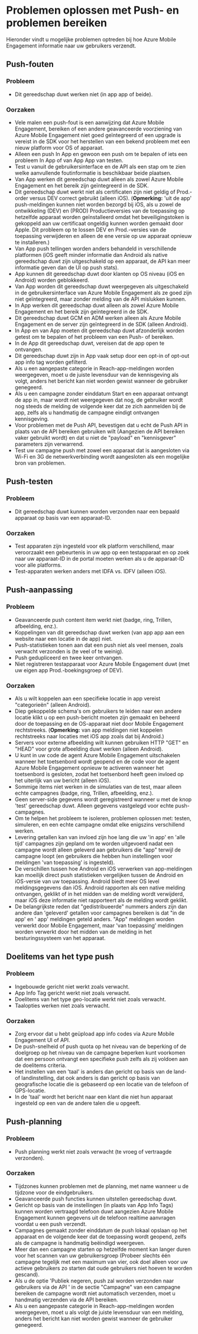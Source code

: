 <properties 
   pageTitle="Azure mobiele betrokkenheid bij de Troubleshooting Guide - Push/bereiken" 
   description="Problemen met gebruiker interactie en kennisgeving in Azure Mobile Engagement" 
   services="mobile-engagement" 
   documentationCenter="" 
   authors="piyushjo" 
   manager="dwrede" 
   editor=""/>

<tags
   ms.service="mobile-engagement"
   ms.devlang="na"
   ms.topic="article"
   ms.tgt_pltfrm="mobile-multiple"
   ms.workload="mobile" 
   ms.date="08/19/2016"
   ms.author="piyushjo"/>

# <a name="troubleshooting-guide-for-push-and-reach-issues"></a>Problemen oplossen met Push- en problemen bereiken

Hieronder vindt u mogelijke problemen optreden bij hoe Azure Mobile Engagement informatie naar uw gebruikers verzendt.
 
## <a name="push-failures"></a>Push-fouten

### <a name="issue"></a>Probleem
- Dit gereedschap duwt werken niet (in app app of beide).

### <a name="causes"></a>Oorzaken
- Vele malen een push-fout is een aanwijzing dat Azure Mobile Engagement, bereiken of een andere geavanceerde voorziening van Azure Mobile Engagement niet goed geïntegreerd of een upgrade is vereist in de SDK voor het herstellen van een bekend probleem met een nieuw platform voor OS of apparaat.
- Alleen een push In App en gewoon een push om te bepalen of iets een probleem In App of van App App van testen.
- Test u vanuit de gebruikersinterface en de API als een stap om te zien welke aanvullende foutinformatie is beschikbaar beide plaatsen.
- Van App werken dit gereedschap duwt alleen als zowel Azure Mobile Engagement en het bereik zijn geïntegreerd in de SDK.
- Dit gereedschap duwt werkt niet als certificaten zijn niet geldig of Prod.-order versus DEV correct gebruikt (alleen iOS). (**Opmerking:** 'uit de app' push-meldingen kunnen niet worden bezorgd bij iOS, als u zowel de ontwikkeling (DEV) en (PROD) Productieversies van de toepassing op hetzelfde apparaat worden geïnstalleerd omdat het beveiligingstoken is gekoppeld aan uw certificaat ongeldig kunnen worden gemaakt door Apple. Dit probleem op te lossen DEV en Prod.-versies van de toepassing verwijderen en alleen de ene versie op uw apparaat opnieuw te installeren.)
- Van App push tellingen worden anders behandeld in verschillende platformen (iOS geeft minder informatie dan Android als native gereedschap duwt zijn uitgeschakeld op een apparaat, de API kan meer informatie geven dan de UI op push stats).
- App kunnen dit gereedschap duwt door klanten op OS niveau (iOS en Android) worden geblokkeerd.
- Van App worden dit gereedschap duwt weergegeven als uitgeschakeld in de gebruikersinterface van Azure Mobile Engagement als ze goed zijn niet geïntegreerd, maar zonder melding van de API mislukken kunnen.
- In App werken dit gereedschap duwt alleen als zowel Azure Mobile Engagement en het bereik zijn geïntegreerd in de SDK.
- Dit gereedschap duwt GCM en ADM werken alleen als Azure Mobile Engagement en de server zijn geïntegreerd in de SDK (alleen Android).
- In App en van App moeten dit gereedschap duwt afzonderlijk worden getest om te bepalen of het probleem van een Push- of bereiken.
- In de App dit gereedschap duwt, vereisen dat de app open te ontvangen.
- Dit gereedschap duwt zijn in App vaak setup door een opt-in of opt-out app info tag worden gefilterd.
- Als u een aangepaste categorie in Reach-app-meldingen worden weergegeven, moet u de juiste levensduur van de kennisgeving als volgt, anders het bericht kan niet worden gewist wanneer de gebruiker genegeerd.
- Als u een campagne zonder einddatum Start en een apparaat ontvangt de app in, maar wordt niet weergegeven dat nog, de gebruiker wordt nog steeds de melding de volgende keer dat ze zich aanmelden bij de app, zelfs als u handmatig de campagne eindigt ontvangen kennisgeving.
- Voor problemen met de Push API, bevestigen dat u echt de Push API in plaats van de API bereiken gebruiken wilt (Aangezien de API bereiken vaker gebruikt wordt) en dat u niet de "payload" en "kennisgever" parameters zijn verwarrend.
- Test uw campagne push met zowel een apparaat dat is aangesloten via Wi-Fi en 3G de netwerkverbinding wordt aangesloten als een mogelijke bron van problemen.

## <a name="push-testing"></a>Push-testen

### <a name="issue"></a>Probleem
- Dit gereedschap duwt kunnen worden verzonden naar een bepaald apparaat op basis van een apparaat-ID.

### <a name="causes"></a>Oorzaken

- Test apparaten zijn ingesteld voor elk platform verschillend, maar veroorzaakt een gebeurtenis in uw app op een testapparaat en op zoek naar uw apparaat-ID in de portal moeten werken als u de apparaat-ID voor alle platforms.
- Test-apparaten werken anders met IDFA vs. IDFV (alleen iOS).


## <a name="push-customization"></a>Push-aanpassing

### <a name="issue"></a>Probleem
- Geavanceerde push content item werkt niet (badge, ring, Trillen, afbeelding, enz.).
- Koppelingen van dit gereedschap duwt werken (van app app aan een website naar een locatie in de app) niet.
- Push-statistieken tonen aan dat een push niet als veel mensen, zoals verwacht verzonden is (te veel of te weinig).
- Push gedupliceerd en twee keer ontvangen.
- Niet registreren testapparaat voor Azure Mobile Engagement duwt (met uw eigen app Prod.-boekingsgroep of DEV).

### <a name="causes"></a>Oorzaken

- Als u wilt koppelen aan een specifieke locatie in app vereist "categorieën" (alleen Android).
- Diep gekoppelde schema's om gebruikers te leiden naar een andere locatie klikt u op een push-bericht moeten zijn gemaakt en beheerd door de toepassing en de OS-apparaat niet door Mobile Engagement rechtstreeks. (**Opmerking:** van app meldingen niet koppelen rechtstreeks naar locaties met iOS app zoals dat bij Android.)
- Servers voor externe afbeelding wilt kunnen gebruiken HTTP "GET" en "HEAD" voor grote afbeelding duwt werken (alleen Android).
- U kunt in uw code de agent Azure Mobile Engagement uitschakelen wanneer het toetsenbord wordt geopend en de code voor de agent Azure Mobile Engagement opnieuw te activeren wanneer het toetsenbord is gesloten, zodat het toetsenbord heeft geen invloed op het uiterlijk van uw bericht (alleen iOS).
- Sommige items niet werken in de simulaties van de test, maar alleen echte campagnes (badge, ring, Trillen, afbeelding, enz.).
- Geen server-side gegevens wordt geregistreerd wanneer u met de knop 'test' gereedschap duwt. Alleen gegevens vastgelegd voor echte push-campagnes.
- Om te helpen het probleem te isoleren, problemen oplossen met: testen, simuleren, en een echte campagne omdat elke enigszins verschillend werken.
- Levering getallen kan van invloed zijn hoe lang die uw 'in app' en 'alle tijd' campagnes zijn gepland om te worden uitgevoerd nadat een campagne wordt alleen geleverd aan gebruikers die "app" terwijl de campagne loopt (en gebruikers die hebben hun instellingen voor meldingen 'van toepassing' is ingesteld).
- De verschillen tussen hoe Android en iOS verwerken van app-meldingen kan moeilijk direct push statistieken vergelijken tussen de Android en iOS-versie van uw toepassing. Android biedt meer OS level meldingsgegevens dan iOS. Android rapporten als een native melding ontvangen, geklikt of in het midden van de melding wordt verwijderd, maar iOS deze informatie niet rapporteert als de melding wordt geklikt. 
- De belangrijkste reden dat "gedistribueerde" nummers anders zijn dan andere dan 'geleverd' getallen voor campagnes bereiken is dat "in de app' en ' app' meldingen geteld anders. "App" meldingen worden verwerkt door Mobile Engagement, maar 'van toepassing' meldingen worden verwerkt door het midden van de melding in het besturingssysteem van het apparaat.

## <a name="push-targeting"></a>Doelitems van het type push

### <a name="issue"></a>Probleem
- Ingebouwde gericht niet werkt zoals verwacht.
- App Info Tag gericht werkt niet zoals verwacht.
- Doelitems van het type geo-locatie werkt niet zoals verwacht.
- Taalopties werken niet zoals verwacht.

### <a name="causes"></a>Oorzaken

- Zorg ervoor dat u hebt geüpload app info codes via Azure Mobile Engagement UI of API.
- De push-snelheid of push quota op het niveau van de beperking of de doelgroep op het niveau van de campagne beperken kunt voorkomen dat een persoon ontvangt een specifieke push zelfs als zij voldoen aan de doelitems criteria. 
- Het instellen van een 'taal' is anders dan gericht op basis van de land- of landinstelling, dat ook anders is dan gericht op basis van geografische locatie die is gebaseerd op een locatie van de telefoon of GPS-locatie.
- In de 'taal' wordt het bericht naar een klant die niet hun apparaat ingesteld op een van de andere talen die u opgeeft.


## <a name="push-scheduling"></a>Push-planning

### <a name="issue"></a>Probleem
- Push planning werkt niet zoals verwacht (te vroeg of vertraagde verzonden).

### <a name="causes"></a>Oorzaken

- Tijdzones kunnen problemen met de planning, met name wanneer u de tijdzone voor de eindgebruikers.
- Geavanceerde push functies kunnen uitstellen gereedschap duwt.
- Gericht op basis van de instellingen (in plaats van App Info Tags) kunnen worden vertraagd telefoon duwt aangezien Azure Mobile Engagement kunnen gegevens uit de telefoon realtime aanvragen voordat u een push verzendt.
- Campagnes gemaakt zonder einddatum de push lokaal opslaan op het apparaat en de volgende keer dat de toepassing wordt geopend, zelfs als de campagne is handmatig beëindigd weergeven.
- Meer dan een campagne starten op hetzelfde moment kan langer duren voor het scannen van uw gebruikersgroep (Probeer slechts één campagne tegelijk met een maximum van vier, ook doel alleen voor uw actieve gebruikers zo starten dat oude gebruikers niet hoeven te worden gescand).
- Als u de optie 'Publiek negeren, push zal worden verzonden naar gebruikers via de API ' in de sectie "Campagne" van een campagne bereiken de campagne wordt niet automatisch verzenden, moet u handmatig verzenden via de API bereiken.
- Als u een aangepaste categorie in Reach-app-meldingen worden weergegeven, moet u als volgt de juiste levensduur van een melding, anders het bericht kan niet worden gewist wanneer de gebruiker genegeerd.

 
